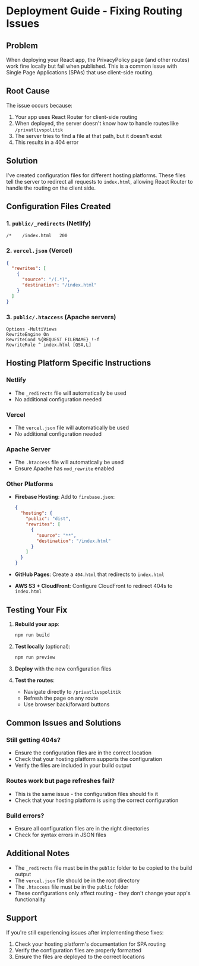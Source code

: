 # Deployment Guide - Fixing Routing Issues

## Problem
When deploying your React app, the PrivacyPolicy page (and other routes) work fine locally but fail when published. This is a common issue with Single Page Applications (SPAs) that use client-side routing.

## Root Cause
The issue occurs because:
1. Your app uses React Router for client-side routing
2. When deployed, the server doesn't know how to handle routes like `/privatlivspolitik`
3. The server tries to find a file at that path, but it doesn't exist
4. This results in a 404 error

## Solution
I've created configuration files for different hosting platforms. These files tell the server to redirect all requests to `index.html`, allowing React Router to handle the routing on the client side.

## Configuration Files Created

### 1. `public/_redirects` (Netlify)
```
/*    /index.html   200
```

### 2. `vercel.json` (Vercel)
```json
{
  "rewrites": [
    {
      "source": "/(.*)",
      "destination": "/index.html"
    }
  ]
}
```

### 3. `public/.htaccess` (Apache servers)
```
Options -MultiViews
RewriteEngine On
RewriteCond %{REQUEST_FILENAME} !-f
RewriteRule ^ index.html [QSA,L]
```

## Hosting Platform Specific Instructions

### Netlify
- The `_redirects` file will automatically be used
- No additional configuration needed

### Vercel
- The `vercel.json` file will automatically be used
- No additional configuration needed

### Apache Server
- The `.htaccess` file will automatically be used
- Ensure Apache has `mod_rewrite` enabled

### Other Platforms
- **Firebase Hosting**: Add to `firebase.json`:
  ```json
  {
    "hosting": {
      "public": "dist",
      "rewrites": [
        {
          "source": "**",
          "destination": "/index.html"
        }
      ]
    }
  }
  ```

- **GitHub Pages**: Create a `404.html` that redirects to `index.html`
- **AWS S3 + CloudFront**: Configure CloudFront to redirect 404s to `index.html`

## Testing Your Fix

1. **Rebuild your app**:
   ```bash
   npm run build
   ```

2. **Test locally** (optional):
   ```bash
   npm run preview
   ```

3. **Deploy** with the new configuration files

4. **Test the routes**:
   - Navigate directly to `/privatlivspolitik`
   - Refresh the page on any route
   - Use browser back/forward buttons

## Common Issues and Solutions

### Still getting 404s?
- Ensure the configuration files are in the correct location
- Check that your hosting platform supports the configuration
- Verify the files are included in your build output

### Routes work but page refreshes fail?
- This is the same issue - the configuration files should fix it
- Check that your hosting platform is using the correct configuration

### Build errors?
- Ensure all configuration files are in the right directories
- Check for syntax errors in JSON files

## Additional Notes

- The `_redirects` file must be in the `public` folder to be copied to the build output
- The `vercel.json` file should be in the root directory
- The `.htaccess` file must be in the `public` folder
- These configurations only affect routing - they don't change your app's functionality

## Support

If you're still experiencing issues after implementing these fixes:
1. Check your hosting platform's documentation for SPA routing
2. Verify the configuration files are properly formatted
3. Ensure the files are deployed to the correct locations
